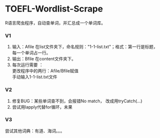 # TOEFL-Wordlist-Scrape
R语言爬虫程序，自动查单词，并汇总成一个单词库。

### V1
1. 输入：Afile 在list文件夹下，命名规则："1-1-list.txt"；格式：第一行是标题，每一个单词占一行。	
2. 输出：Bfile 在content文件夹下。	
3. 每次运行需要	：	
更改程序中的两行：Afile/Bfile赋值	
手动输入1-1-list.txt文件	

### V2
1. 修复BUG：某些单词查不到，会报错No match， 改成用tryCatch(...)	
2. 尝试用lapply代替for循环，未果

### V3
尝试其他词典：有道、海词。。。
